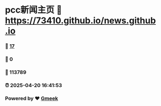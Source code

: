 # pcc新闻主页 :link: https://73410.github.io/news.github.io 
### :page_facing_up: [17](https://73410.github.io/news.github.io/tag.html) 
### :speech_balloon: 0 
### :hibiscus: 113789 
### :alarm_clock: 2025-04-20 16:41:53 
### Powered by :heart: [Gmeek](https://github.com/Meekdai/Gmeek)
